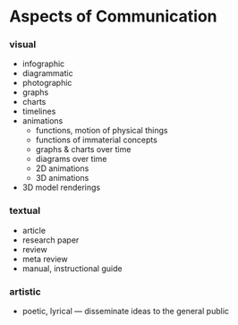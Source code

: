 # Aspects of Communication

### visual

* infographic
* diagrammatic
* photographic
* graphs
* charts
* timelines
* animations
  * functions, motion of physical things
  * functions of immaterial concepts&#x20;
  * graphs & charts over time&#x20;
  * diagrams over time
  * 2D animations&#x20;
  * 3D animations&#x20;
* 3D model renderings&#x20;



### textual

* article
* research paper
* review&#x20;
* meta review&#x20;
* manual, instructional guide&#x20;



### artistic

* poetic, lyrical — disseminate ideas to the general public
